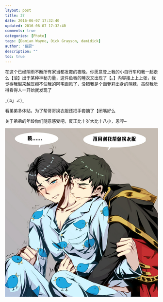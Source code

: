 ```yaml
---
layout: post
title: 37
date: 2016-06-07 17:32:40
updated: 2016-06-07 17:32:40
comments: true
categories: [Photo]
tags: [Damian Wayne, Dick Grayson, damidick]
author: "猫厨"
description: ""
toc: true
---
```


<p>在这个已经阴雨不断所有家当都发霉的夜晚，你愿意登上我的小自行车和我一起走么【滚】出于某种神秘力量，这件鱼唇的睡衣又出现了【。】内容接上上上张，我觉得我越来越压抑不住我的阿宅画风了，没错我是个画萝莉出身的萌豚，虽然我觉得看得人一开始就发现了</p> 
<p>_(:з」∠)_</p> 
<p>看弟弟多体贴，为了帮哥哥换衣服还把手套摘了【闭嘴好么</p> 
<p>关于弟弟的年龄你们随意感受吧，反正比十岁大比十八小，恩哼~</p>

![](https://raw.githubusercontent.com/alicewish/meowchain247/master/img_cVZNdzJtQk9JV2VhdHVVbStjbklIaEhoRmIrT2M4NmpPaVJyWFMyTkZZWlRyZ1pkcEFIV1hRPT0.jpg)